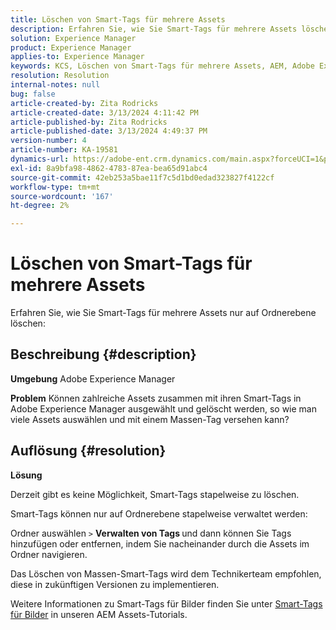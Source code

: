 ```yaml
---
title: Löschen von Smart-Tags für mehrere Assets
description: Erfahren Sie, wie Sie Smart-Tags für mehrere Assets löschen
solution: Experience Manager
product: Experience Manager
applies-to: Experience Manager
keywords: KCS, Löschen von Smart-Tags für mehrere Assets, AEM, Adobe Experience Manager, FAQ
resolution: Resolution
internal-notes: null
bug: false
article-created-by: Zita Rodricks
article-created-date: 3/13/2024 4:11:42 PM
article-published-by: Zita Rodricks
article-published-date: 3/13/2024 4:49:37 PM
version-number: 4
article-number: KA-19581
dynamics-url: https://adobe-ent.crm.dynamics.com/main.aspx?forceUCI=1&pagetype=entityrecord&etn=knowledgearticle&id=6bb69f5b-54e1-ee11-904d-6045bd0065b6
exl-id: 8a9bfa98-4862-4783-87ea-bea65d91abc4
source-git-commit: 42eb253a5bae11f7c5d1bd0edad323827f4122cf
workflow-type: tm+mt
source-wordcount: '167'
ht-degree: 2%

---
```


# Löschen von Smart-Tags für mehrere Assets


Erfahren Sie, wie Sie Smart-Tags für mehrere Assets nur auf Ordnerebene löschen:

## Beschreibung {#description}


<b>Umgebung</b>
Adobe Experience Manager

<b>Problem</b>
Können zahlreiche Assets zusammen mit ihren Smart-Tags in Adobe Experience Manager ausgewählt und gelöscht werden, so wie man viele Assets auswählen und mit einem Massen-Tag versehen kann?


## Auflösung {#resolution}


<b>Lösung</b>

Derzeit gibt es keine Möglichkeit, Smart-Tags stapelweise zu löschen.

Smart-Tags können nur auf Ordnerebene stapelweise verwaltet werden:

Ordner auswählen `>`  <b>Verwalten von Tags </b>und dann können Sie Tags hinzufügen oder entfernen, indem Sie nacheinander durch die Assets im Ordner navigieren.

Das Löschen von Massen-Smart-Tags wird dem Technikerteam empfohlen, diese in zukünftigen Versionen zu implementieren.

Weitere Informationen zu Smart-Tags für Bilder finden Sie unter [Smart-Tags für Bilder](https://experienceleague.adobe.com/docs/experience-manager-learn/assets/metadata/image-smart-tags.html?lang=de) in unseren AEM Assets-Tutorials.
